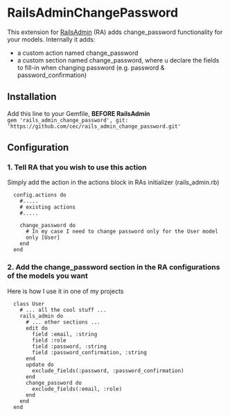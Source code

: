 # RailsAdminChangePassword

This extension for [RailsAdmin](https://github.com/sferik/rails_admin) (RA) adds change_password functionality for your models.
Internally it adds:
* a custom action named change_password
* a custom section named change_password, where u declare the fields to fill-in when changing password (e.g. password & password_confirmation)

## Installation
Add this line to your Gemfile, **BEFORE RailsAdmin**                                             
`gem 'rails_admin_change_password', git: 'https://github.com/cec/rails_admin_change_password.git'`

               
## Configuration

### 1. Tell RA that you wish to use this action
Simply add the action in the actions block in RAs initializer (rails_admin.rb)
```
  config.actions do
    #.....
    # existing actions
    #.....            

    change_password do
      # In my case I need to change password only for the User model
      only [User] 
    end
  end
```
### 2. Add the change_password section in the RA configurations of the models you want
Here is how I use it in one of my projects
```
  class User
    # ... all the cool stuff ...
    rails_admin do
      # ... other sections ...
      edit do
        field :email, :string
        field :role
        field :password, :string
        field :password_confirmation, :string
      end
      update do
        exclude_fields(:password, :password_confirmation)
      end
      change_password do
        exclude_fields(:email, :role)
      end
    end
  end
```
